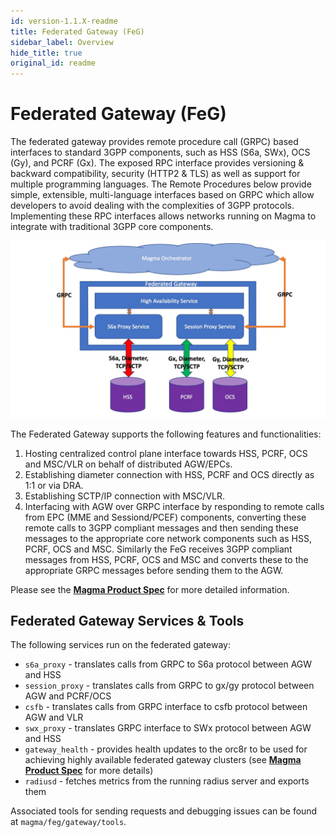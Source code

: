 ```yaml
---
id: version-1.1.X-readme
title: Federated Gateway (FeG)
sidebar_label: Overview
hide_title: true
original_id: readme
---
```

# Federated Gateway (FeG)
The federated gateway provides remote procedure call (GRPC) based interfaces to standard 3GPP components, such as
HSS (S6a, SWx), OCS (Gy), and PCRF (Gx). The exposed RPC interface provides versioning & backward compatibility,
security (HTTP2 & TLS) as well as support for multiple programming languages. The Remote Procedures below provide
simple, extensible, multi-language interfaces based on GRPC which allow developers to avoid dealing with the
complexities of 3GPP protocols. Implementing these RPC interfaces allows networks running on Magma to integrate
with traditional 3GPP core components.

![Federated Gateway architecture diagram](https://github.com/facebookincubator/magma/blob/master/docs/readmes/assets/federated_gateway_diagram.png?raw=true "FeG Architecture")

The Federated Gateway supports the following features and functionalities:

1. Hosting centralized control plane interface towards HSS, PCRF, OCS and MSC/VLR on behalf of distributed AGW/EPCs.
2. Establishing diameter connection with HSS, PCRF and OCS directly as 1:1 or via DRA.
3. Establishing SCTP/IP connection with MSC/VLR.
4. Interfacing with AGW over GRPC interface by responding to remote calls from EPC (MME and Sessiond/PCEF) components,
    converting these remote calls to 3GPP compliant messages and then sending these messages to the appropriate core network
    components such as HSS, PCRF, OCS and MSC.  Similarly the FeG receives 3GPP compliant messages from HSS, PCRF, OCS and MSC
    and converts these to the appropriate GRPC messages before sending them to the AGW.



Please see the **[Magma Product Spec](https://github.com/facebookincubator/magma/blob/master/docs/Magma_Specs_V1.1.pdf)** for more detailed information.

## Federated Gateway Services & Tools

The following services run on the federated gateway:
 - `s6a_proxy` - translates calls from GRPC to S6a protocol between AGW and HSS
 - `session_proxy` - translates calls from GRPC to gx/gy protocol between AGW and PCRF/OCS
 - `csfb` - translates calls from GRPC interface to csfb protocol between AGW and VLR
 - `swx_proxy` - translates GRPC interface to SWx protocol between AGW and HSS
 - `gateway_health` - provides health updates to the orc8r to be used for
 achieving highly available federated gateway clusters (see **[Magma Product Spec](https://github.com/facebookincubator/magma/blob/master/docs/Magma_Specs_V1.1.pdf)**
 for more details)
 - `radiusd` - fetches metrics from the running radius server and exports them

Associated tools for sending requests and debugging issues can be found
at `magma/feg/gateway/tools`.
